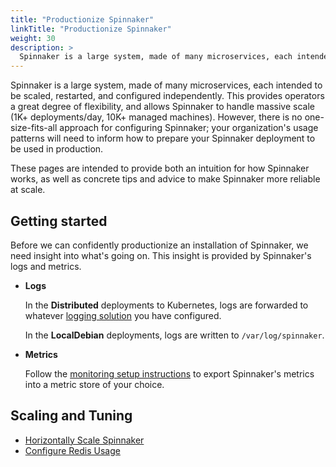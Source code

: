```yaml
---
title: "Productionize Spinnaker"
linkTitle: "Productionize Spinnaker"
weight: 30
description: >
  Spinnaker is a large system, made of many microservices, each intended to be scaled, restarted, and configured independently.
---
```


Spinnaker is a large system, made of many microservices, each intended to be
scaled, restarted, and configured independently. This provides operators a
great degree of flexibility, and allows Spinnaker to handle massive scale (1K+
deployments/day, 10K+ managed machines). However, there is no one-size-fits-all
approach for configuring Spinnaker; your organization's usage patterns will
need to inform how to prepare your Spinnaker deployment to be used in
production.

These pages are intended to provide both an intuition for how Spinnaker works,
as well as concrete tips and advice to make Spinnaker more reliable at scale.

## Getting started

Before we can confidently productionize an installation of Spinnaker, we need
insight into what's going on. This insight is provided by Spinnaker's logs and
metrics.

* __Logs__

  In the __Distributed__ deployments to Kubernetes, logs are forwarded to
  whatever [logging
  solution](https://kubernetes.io/docs/concepts/cluster-administration/logging/)
  you have configured.

  In the __LocalDebian__ deployments, logs are written to `/var/log/spinnaker`.

* __Metrics__

  Follow the [monitoring setup instructions](/docs/setup/other_config/monitoring/) to export
  Spinnaker's metrics into a metric store of your choice.


## Scaling and Tuning
* [Horizontally Scale Spinnaker](/docs/setup/productionize/horizontal-scaling/)
* [Configure Redis Usage](/docs/setup/productionize/configure-redis-usage/)
